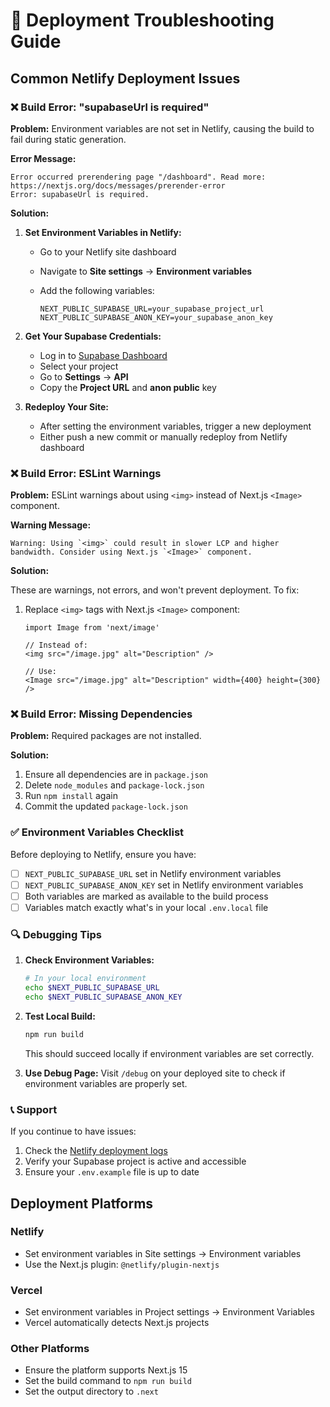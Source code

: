 # 🚀 Deployment Troubleshooting Guide

## Common Netlify Deployment Issues

### ❌ Build Error: "supabaseUrl is required"

**Problem:** Environment variables are not set in Netlify, causing the build to fail during static generation.

**Error Message:**

```
Error occurred prerendering page "/dashboard". Read more: https://nextjs.org/docs/messages/prerender-error
Error: supabaseUrl is required.
```

**Solution:**

1. **Set Environment Variables in Netlify:**
   - Go to your Netlify site dashboard
   - Navigate to **Site settings** → **Environment variables**
   - Add the following variables:

     ```env
     NEXT_PUBLIC_SUPABASE_URL=your_supabase_project_url
     NEXT_PUBLIC_SUPABASE_ANON_KEY=your_supabase_anon_key
     ```

2. **Get Your Supabase Credentials:**
   - Log in to [Supabase Dashboard](https://app.supabase.com/)
   - Select your project
   - Go to **Settings** → **API**
   - Copy the **Project URL** and **anon public** key

3. **Redeploy Your Site:**
   - After setting the environment variables, trigger a new deployment
   - Either push a new commit or manually redeploy from Netlify dashboard

### ❌ Build Error: ESLint Warnings

**Problem:** ESLint warnings about using `<img>` instead of Next.js `<Image>` component.

**Warning Message:**

```text
Warning: Using `<img>` could result in slower LCP and higher bandwidth. Consider using Next.js `<Image>` component.
```

**Solution:**

These are warnings, not errors, and won't prevent deployment. To fix:

1. Replace `<img>` tags with Next.js `<Image>` component:

   ```tsx
   import Image from 'next/image'
   
   // Instead of:
   <img src="/image.jpg" alt="Description" />
   
   // Use:
   <Image src="/image.jpg" alt="Description" width={400} height={300} />
   ```

### ❌ Build Error: Missing Dependencies

**Problem:** Required packages are not installed.

**Solution:**

1. Ensure all dependencies are in `package.json`
2. Delete `node_modules` and `package-lock.json`
3. Run `npm install` again
4. Commit the updated `package-lock.json`

### ✅ Environment Variables Checklist

Before deploying to Netlify, ensure you have:

- [ ] `NEXT_PUBLIC_SUPABASE_URL` set in Netlify environment variables
- [ ] `NEXT_PUBLIC_SUPABASE_ANON_KEY` set in Netlify environment variables
- [ ] Both variables are marked as available to the build process
- [ ] Variables match exactly what's in your local `.env.local` file

### 🔍 Debugging Tips

1. **Check Environment Variables:**

   ```bash
   # In your local environment
   echo $NEXT_PUBLIC_SUPABASE_URL
   echo $NEXT_PUBLIC_SUPABASE_ANON_KEY
   ```

2. **Test Local Build:**

   ```bash
   npm run build
   ```
   
   This should succeed locally if environment variables are set correctly.

3. **Use Debug Page:**
   Visit `/debug` on your deployed site to check if environment variables are properly set.

### 📞 Support

If you continue to have issues:

1. Check the [Netlify deployment logs](https://docs.netlify.com/configure-builds/get-started/#access-build-logs)
2. Verify your Supabase project is active and accessible
3. Ensure your `.env.example` file is up to date

## Deployment Platforms

### Netlify

- Set environment variables in Site settings → Environment variables
- Use the Next.js plugin: `@netlify/plugin-nextjs`

### Vercel

- Set environment variables in Project settings → Environment Variables
- Vercel automatically detects Next.js projects

### Other Platforms

- Ensure the platform supports Next.js 15
- Set the build command to `npm run build`
- Set the output directory to `.next`
